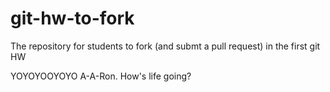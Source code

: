 git-hw-to-fork
==============

The repository for students to fork (and submt a pull request) in the first git HW

YOYOYOOYOYO A-A-Ron. How's life going?